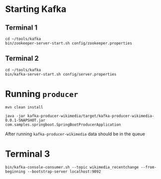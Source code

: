 # Starting Kafka
## Terminal 1
```shell
cd ~/tools/kafka
bin/zookeeper-server-start.sh config/zookeeper.properties
```

## Terminal 2
```shell
cd ~/tools/kafka
bin/kafka-server-start.sh config/server.properties
```

# Running `producer`
```shell
mvn clean install
```
```shell
java -jar kafka-producer-wikimedia/target/kafka-producer-wikimedia-0.0.1-SNAPSHOT.jar com.samples.springboot.SpringBootProducerApplication
```

After running `kafka-producer-wikimedia` data should be in the queue
# Terminal 3
```shell
bin/kafka-console-consumer.sh --topic wikimedia_recentchange --from-beginning --bootstrap-server localhost:9092
```
